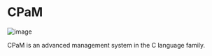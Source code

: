 # CPaM

![image](https://github.com/user-attachments/assets/a89ac192-42d9-4bdd-8326-f22e3ecb548d)


CPaM is an advanced management system in the C language family.
